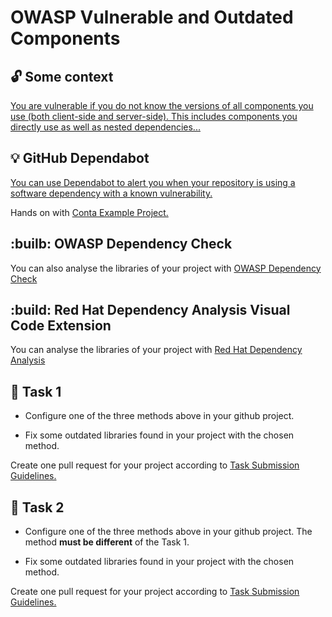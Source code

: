 OWASP Vulnerable and Outdated Components
====

## :unlock: Some context

[You are vulnerable if you do not know the versions of all components you use (both client-side and server-side). This includes components you directly use as well as nested dependencies...](https://owasp.org/Top10/A06_2021-Vulnerable_and_Outdated_Components/) 


## :bulb: GitHub Dependabot

[You can use Dependabot to alert you when your repository is using a software dependency with a known vulnerability.](https://docs.github.com/en/code-security/getting-started/dependabot-quickstart-guide)

Hands on with [Conta Example Project.](https://github.com/persapiens/conta/issues/168)


## :builb: OWASP Dependency Check

You can also analyse the libraries of your project with [OWASP Dependency Check](https://owasp.org/www-project-dependency-check/)


## :build: Red Hat Dependency Analysis Visual Code Extension

You can analyse the libraries of your project with [Red Hat Dependency Analysis](https://github.com/fabric8-analytics/fabric8-analytics-vscode-extension)


## :construction_worker: Task 1

- Configure one of the three methods above in your github project.

- Fix some outdated libraries found in your project with the chosen method.

Create one pull request for your project according to [Task Submission Guidelines.](../assessment.md#task-submission)

## :construction_worker: Task 2

- Configure one of the three methods above in your github project. The method **must be different** of the Task 1.

- Fix some outdated libraries found in your project with the chosen method.

Create one pull request for your project according to [Task Submission Guidelines.](../assessment.md#task-submission)
